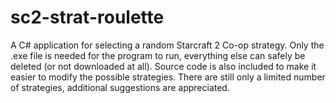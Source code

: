 # sc2-strat-roulette
A C# application for selecting a random Starcraft 2 Co-op strategy.
Only the .exe file is needed for the program to run, everything else can safely be deleted (or not downloaded at all).
Source code is also included to make it easier to modify the possible strategies.
There are still only a limited number of strategies, additional suggestions are appreciated.
